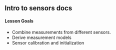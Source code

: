 ## Intro to sensors docs 

#### Lesson Goals

* Combine measurements from different sensors.
* Derive measurement models
* Sensor calibration and initialization
 

